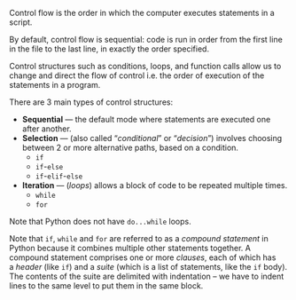 Control flow is the order in which the computer executes statements in a script.

By default, control flow is sequential: code is run in order from the first line in the file to the last line, in exactly the order specified.

Control structures such as conditions, loops, and function calls allow us to change and direct the flow of control i.e. the order of execution of the statements in a program.

There are 3 main types of control structures:

- **Sequential** — the default mode where statements are executed one after another.
- **Selection** — (also called “*conditional*” or “*decision*”) involves choosing between 2 or more alternative paths, based on a condition.
	- `if`
	- `if`-`else`
	- `if`-`elif`-`else`
- **Iteration** — (*loops*) allows a block of code to be repeated multiple times.
	- `while`
	- `for`

Note that Python does not have `do...while` loops.


Note that `if`, `while` and `for` are referred to as a *compound statement* in Python because it combines multiple other statements together. A compound statement comprises one or more _clauses_, each of which has a _header_ (like `if`) and a _suite_ (which is a list of statements, like the `if` body). The contents of the suite are delimited with indentation – we have to indent lines to the same level to put them in the same block.
